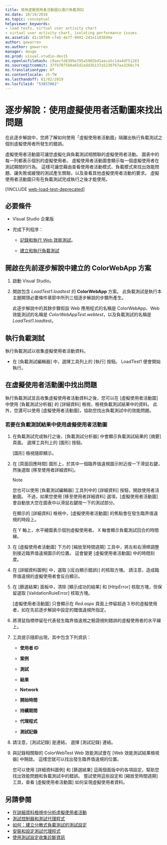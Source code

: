 ```yaml
---
title: 使用虛擬使用者活動圖以進行負載測試
ms.date: 10/19/2016
ms.topic: conceptual
helpviewer_keywords:
- load tests, virtual user activity chart
- virtual user activity chart, isolating performance issues
ms.assetid: d1c10fb9-cfeb-4e7f-9991-2d1e1103699e
author: gewarren
ms.author: gewarren
manager: douge
ms.prod: visual-studio-dev15
ms.openlocfilehash: c9aecfd8309e795a5905bd1aaca5c14a4df51283
ms.sourcegitcommit: 37fb7075b0a65d2add3b137a5230767aa3266c74
ms.translationtype: HT
ms.contentlocale: zh-TW
ms.lasthandoff: 01/02/2019
ms.locfileid: "53857062"
---
```

# <a name="walkthrough-using-the-virtual-user-activity-chart-to-isolate-issues"></a>逐步解說：使用虛擬使用者活動圖來找出問題

在此逐步解說中，您將了解如何使用「虛擬使用者活動圖」隔離出執行負載測試之個別虛擬使用者所發生的錯誤。

虛擬使用者活動圖可讓您虛擬化與負載測試相關聯的虛擬使用者活動。 圖表中的每一列都表示個別的虛擬使用者。 虛擬使用者活動圖會顯示每一個虛擬使用者在測試期間的行為。 這樣可讓您藉由查看使用者活動模式、負載模式來找出效能問題、讓失敗或緩慢的測試產生關聯，以及查看其他虛擬使用者活動的要求。 虛擬使用者活動圖只有在負載測試完成執行之後才能使用。

[!INCLUDE [web-load-test-deprecated](includes/web-load-test-deprecated.md)]

## <a name="prerequisites"></a>必要條件

-   Visual Studio 企業版

-   完成下列程序：

    -   [記錄和執行 Web 效能測試](/azure/devops/test/load-test/run-performance-tests-app-before-release#recordtests)。

    -   [建立和執行負載測試](/azure/devops/test/load-test/run-performance-tests-app-before-release#create-a-load-test)

## <a name="open-the-colorwebapp-solution-created-in-the-previous-walkthroughs"></a>開啟在先前逐步解說中建立的 ColorWebApp 方案

1.  啟動 Visual Studio。

2.  開啟包含 *LoadTest1.loadtest* 的 **ColorWebApp** 方案。 此負載測試是執行本主題開頭必要條件章節中所列三個逐步解說的步驟所產生。

     此逐步解說中的其餘步驟假設 Web 應用程式的名稱是 ColorWebApp、Web 效能測試的名稱是 *ColorWebAppTest.webtest*，以及負載測試的名稱是 *LoadTest1.loadtest*。

## <a name="run-the-load-test"></a>執行負載測試

執行負載測試以收集虛擬使用者活動資料。

-   在 [負載測試編輯器] 中，選擇工具列上的 [執行] 按鈕。 LoadTest1 便會開始執行。

## <a name="isolate-issues-in-the-virtual-user-activity-chart"></a>在虛擬使用者活動圖中找出問題

執行負載測試並且收集虛擬使用者活動資料之後，您可以在 [虛擬使用者活動圖] 中使用 [負載測試分析器] 的 [詳細資料] 檢視，檢視負載測試結果中的資料。 此外，您還可以使用 [虛擬使用者活動圖]，協助您找出負載測試中的效能問題。

### <a name="to-use-the-virtual-user-activity-chart-in-your-load-test-results"></a>若要在負載測試結果中使用虛擬使用者活動圖

1.  在負載測試完成執行之後，[負載測試分析器] 中會顯示負載測試結果的 [摘要] 頁面。 選擇工具列上的 [圖形] 按鈕。

     [圖形] 檢視隨即顯示。

2.  在 [頁面回應時間] 圖形上，於其中一個臨界值違規圖示附近按一下滑鼠右鍵，然後選取 [移至使用者詳細資料]。

    > [!NOTE]
    > 您也可以使用 [負載測試編輯器] 工具列中的 [詳細資料] 按鈕，開啟使用者活動圖。 不過，如果您使用 [移至使用者詳細資料] 選項，[虛擬使用者活動圖] 會自動放大您在圖表中以滑鼠右鍵按一下的測試部分。

     在顯示的 [詳細資料] 檢視中，[虛擬使用者活動圖] 的焦點會在發生臨界值違規的時段上。

     在 Y 軸上，水平繪圖表示個別虛擬使用者。 X 軸會顯示負載測試回合的時間線。

3.  在 [虛擬使用者活動圖] 下方的 [縮放至時間週期] 工具中，將左和右滑桿調整到接近臨界值違規圖示的位置。 這會變更 [虛擬使用者活動圖] 中的時間刻度。

4.  在 [詳細資料圖例] 中，選取 [(反白顯示錯誤)] 的核取方塊。 請注意，造成臨界值違規的虛擬使用者會反白顯示。

5.  在 [篩選結果] 面板中，清除 [顯示成功的結果] 和 [HttpError] 核取方塊，但保留選取 [ValidationRuleError] 核取方塊。

     [虛擬使用者活動圖] 只會顯示在 *Red.aspx* 頁面上停留超過 3 秒的虛擬使用者，如在先前逐步解說中設定的閾值違規所指定。

6.  將滑鼠指標停留在代表發生臨界值違規之驗證規則錯誤的虛擬使用者的水平線上。

7.  工具提示隨即出現，其中包含下列資訊：

    -   **使用者 ID**

    -   **案例**

    -   **測試**

    -   **結果**

    -   **Network**

    -   **開始時間**

    -   **持續期間**

    -   **代理程式**

    -   **測試記錄**

8.  請注意，[測試記錄] 是連結。 選擇 [測試記錄] 連結。

9. 與記錄相關聯的 ColorWebTest Web 效能測試會在 [Web 效能測試結果檢視器] 中開啟。 這樣您就可以找出發生臨界值違規的位置。

     您可以使用 [詳細資料圖例] 和 [篩選結果] 這兩個面版中的各項設定，幫助您找出效能問題和負載測試中的錯誤。 嘗試使用這些設定和 [縮放至時間週期] 工具，查看 [虛擬使用者活動圖] 如何呈現虛擬使用者資料。

## <a name="see-also"></a>另請參閱

- [在詳細資料檢視中分析虛擬使用者活動](../test/analyze-load-test-virtual-user-activity-in-the-details-view.md)
- [測試控制器和測試代理程式](configure-test-agents-and-controllers-for-load-tests.md)
- [如何：建立分散式負載測試的測試設定](../test/how-to-create-a-test-setting-for-a-distributed-load-test.md)
- [安裝和設定測試代理程式](../test/lab-management/install-configure-test-agents.md)
- [使用測試設定收集診斷資訊](../test/collect-diagnostic-information-using-test-settings.md)

